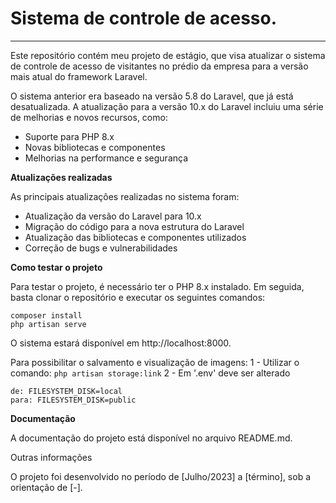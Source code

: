 # Sistema de controle de acesso.
***
Este repositório contém meu projeto de estágio, que visa atualizar o sistema de controle de acesso de visitantes no prédio da empresa para a versão mais atual do framework Laravel.

O sistema anterior era baseado na versão 5.8 do Laravel, que já está desatualizada. A atualização para a versão 10.x do 
Laravel incluiu uma série de melhorias e novos recursos, como:
* Suporte para PHP 8.x
* Novas bibliotecas e componentes
* Melhorias na performance e segurança

**Atualizações realizadas**

As principais atualizações realizadas no sistema foram:
* Atualização da versão do Laravel para 10.x
* Migração do código para a nova estrutura do Laravel
* Atualização das bibliotecas e componentes utilizados
* Correção de bugs e vulnerabilidades

**Como testar o projeto**

Para testar o projeto, é necessário ter o PHP 8.x instalado. Em seguida, basta clonar o repositório e executar os seguintes comandos:

```
composer install
php artisan serve
```
O sistema estará disponível em http://localhost:8000.


Para possibilitar o salvamento e visualização de imagens:
1 - Utilizar o comando: 
```php artisan storage:link``` 
2 - Em '.env' deve ser alterado
```
de: FILESYSTEM_DISK=local
para: FILESYSTEM_DISK=public
```



**Documentação**

A documentação do projeto está disponível no arquivo README.md.


Outras informações

O projeto foi desenvolvido no período de [Julho/2023] a [término], sob a orientação de [-].


